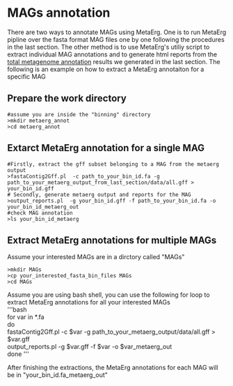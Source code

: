 # MAGs annotation
There are two ways to annotate MAGs using MetaErg. One is to run MetaErg pipline over the fasta format MAG files one by one following the procedures in the last section. The other method is to use MetaErg's utiliy script to extract individual MAG annotations and to generate html reports from the [total metagenome annotation](https://github.com/xiaoli-dong/metagenomics_crash_course/blob/master/annotation/README.md) results we generated in the last section. The following is an example on how to extract a MetaErg annotaiton for a specific MAG

## Prepare the work directory
```
#assume you are inside the "binning" directory
>mkdir metaerg_annot
>cd metaerg_annot
```
## Extarct MetaErg annotation for a single MAG
```
#Firstly, extract the gff subset belonging to a MAG from the metaerg output
>fastaContig2Gff.pl  -c path_to_your_bin_id.fa -g path_to_your_metaerg_output_from_last_section/data/all.gff > your_bin_id.gff
# Secondly, generate metaerg output and reports for the MAG
>output_reports.pl  -g your_bin_id.gff -f path_to_your_bin_id.fa -o your_bin_id_metaerg_out
#check MAG annotation
>ls your_bin_id_metaerg
```
## Extract MetaErg annotations for multiple MAGs
Assume your interested MAGs are in a dirctory called "MAGs"
```
>mkdir MAGs
>cp your_interested_fasta_bin_files MAGs
>cd MAGs
```
Assume you are using bash shell, you can use the following for loop to extract MetaErg annotations for all your interested MAGs  
'''bash  
for var in *.fa  
do  
fastaContig2Gff.pl  -c $var -g path_to_your_metaerg_output/data/all.gff > $var.gff  
output_reports.pl  -g $var.gff -f $var -o $var_metaerg_out  
done
'''

After finishing the extractions, the MetaErg annotations for each MAG will be in "your_bin_id.fa_metaerg_out"
